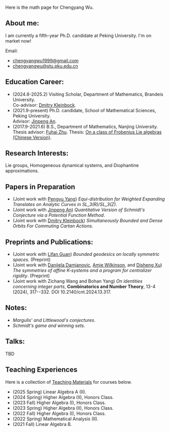 Here is the math page for Chengyang Wu.

## About me:

I am currently a fifth-year Ph.D. candidate at Peking University. I'm on market now!

Email:<br>
- chengyangwu1999@gmail.com
- chengyangwu@stu.pku.edu.cn

## Education Career:
- (2024.8-2025.2) Visiting Scholar, Department of Mathematics, Brandeis University.<br>
Co-advisor: [Dmitry Kleinbock](https://people.brandeis.edu/~kleinboc/).
- (2021.9-present) Ph.D. candidate, School of Mathematical Sciences, Peking University.<br>
Advisor: [Jinpeng An](https://www.math.pku.edu.cn/teachers/anjp/).
- (2017.9-2021.6) B.S., Department of Mathematics, Nanjing University.<br>
Thesis advisor: [Fuhai Zhu](https://math.nju.edu.cn/jzyg/apypl/20240321/i261793.html).
Thesis: [On a class of Frobenius Lie algebras (Chinese Version)](File/Undergraduate_Thesis.pdf).  

## Research Interests:

Lie groups, Homogeneous dynamical systems, and Diophantine approximations. 

## Papers in Preparation
- (Joint work with [Pengyu Yang]()) _Equi-distribution for Weighted Expanding Translates on Analytic Curves in SL_3(R)/SL_3(Z)_.
- (Joint work with [Jinpeng An](https://www.math.pku.edu.cn/teachers/anjp/)) _Quantitative Version of Schmidt's Conjecture via a Potential Function Method_.
- (Joint work with [Dmitry Kleinbock](https://people.brandeis.edu/~kleinboc/)) _Simultaneously Bounded and Dense Orbits For Commuting Cartan Actions_.

## Preprints and Publications:
- (Joint work with [Lifan Guan](https://www.westlake.edu.cn/faculty/lifan-guan.html)) _Bounded geodesics on locally symmetric spaces_. (Preprint)
- (Joint work with [Danijela Damjanovic](https://www.kth.se/profile/ddam), [Amie Wilkinson](https://math.uchicago.edu/~wilkinso/), and [Disheng Xu](https://sites.google.com/view/dishengxu/homepage)) _The symmetries of affine K-systems and a program for centralizer rigidity_. (Preprint)
- (Joint work with Zichang Wang and Bohan Yang) _On identities concerning integer parts_, **Combinatorics and Number Theory**, 13-4 (2024), 317--332. DOI 10.2140/cnt.2024.13.317.

## Notes:
- _Margulis' and Littlewood's conjectures_.
- _Schmidt's game and winning sets_.
  

## Talks:
TBD

## Teaching Experiences

Here is a collection of [Teaching Materials](http://scholar.pku.edu.cn/chengyangwu/classes) for courses below.
- (2025 Spring) Linear Algebra A (II).
- (2024 Spring) Higher Algebra (II), Honors Class.
- (2023 Fall) Higher Algebra (I), Honors Class.
- (2023 Spring) Higher Algebra (II), Honors Class.
- (2022 Fall) Higher Algebra (I), Honors Class.
- (2022 Spring) Mathematical Analysis (II).
- (2021 Fall) Linear Algebra B.
